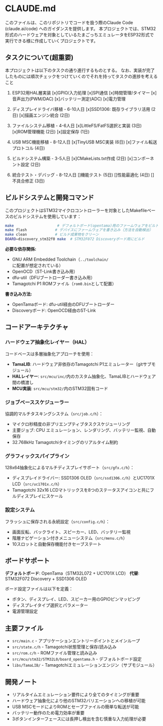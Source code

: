 # CLAUDE.md

このファイルは、このリポジトリでコードを扱う際のClaude Code (claude.ai/code) へのガイダンスを提供します。
本プロジェクトでは、STM32形式のハードウェアを対象としているたまごっちエミュレータをESP32形式で実行できる様に作成していくプロジェクトです。

## タスクについて(超重要)
本プロジェクトは以下のタスクの通り進行するものとする。
なお、実装が完了したものには順次チェックをつけていくのでそれを持ってタスクの進捗を考えること

1. ESP32用HAL層実装
    [x]GPIO/入力処理 
    [x]SPI通信 
    [x]時間管理/タイマー 
    [x]音声出力(PWM/DAC) 
    [x]バッテリー測定(ADC) 
    [x]電力管理 

2. ディスプレイドライバ移植 - 6-10人日
    [x]SSD1306: 既存ライブラリ活用 (2日)
    [x]描画エンジン統合 (2日)

3. ファイルシステム移植 - 4-6人日
    [x]LittleFS/FatFS選択と実装 (3日)
    [x]ROM管理機能 (2日)
    [x]設定保存 (1日)
    
4. USB MSC機能移植 - 8-12人日
    [x]TinyUSB MSC実装 (6日)
    [x]ファイル転送プロトコル (4日)
    
5. ビルドシステム構築 - 3-5人日
    [x]CMakeLists.txt作成 (2日)
    [x]コンポーネント設定 (2日)
    
6. 統合テスト・デバッグ - 8-12人日
    []機能テスト (5日)
    []性能最適化 (4日)
    []不具合修正 (3日)

## ビルドシステムと開発コマンド

このプロジェクトはSTM32マイクロコントローラーを対象としたMakefileベースのビルドシステムを使用しています：

```bash
make                    # デフォルトボード(opentama)用のファームウェアをビルド
make flash             # デバイスにファームウェアを書き込み（方法を自動検出）
make clean             # ビルド成果物をクリーン
BOARD=discovery_stm32f0 make  # STM32F072 Discoveryボード用にビルド
```

**必要な依存関係:**
- GNU ARM Embedded Toolchain（`../toolchain/`に配置が想定されている）
- OpenOCD（ST-Link書き込み用）
- dfu-util（DFUブートローダー書き込み用）
- Tamagotchi P1 ROMファイル（`rom0.bin`として配置）

**書き込み方法:**
- OpenTamaボード: dfu-util経由のDFUブートローダー
- Discoveryボード: OpenOCD経由のST-Link

## コードアーキテクチャ

### ハードウェア抽象化レイヤー（HAL）
コードベースは多層抽象化アプローチを使用：
- **TamaLIB**: ハードウェア非依存のTamagotchi P1エミュレーター（gitサブモジュール）
- **HALレイヤー**: `src/mcu/inc/`内のカスタム抽象化、TamaLIBとハードウェア間の橋渡し
- **MCU実装**: `src/mcu/stm32/`内のSTM32固有コード

### ジョブベーススケジューラー
協調的マルチタスキングシステム（`src/job.c/h`）：
- マイクロ秒精度の非プリエンプティブタスクスケジューリング
- 主要ジョブ: CPU エミュレーション、レンダリング、バッテリー監視、自動保存
- 32.768kHz Tamagotchiタイミングのリアルタイム制約

### グラフィックスパイプライン
128x64抽象化によるマルチディスプレイサポート（`src/gfx.c/h`）：
- ディスプレイドライバー: SSD1306 OLED（`src/ssd1306.c/h`）とUC1701X LCD（`src/uc1701x.c/h`）
- Tamagotchi 32x16 LCDマトリックスを8つのステータスアイコンと共にフルディスプレイにスケール

### 設定システム
フラッシュに保存される永続設定（`src/config.c/h`）：
- 画面反転、バックライト、スピーカー、LED、バッテリー監視
- 階層ナビゲーション付きメニューシステム（`src/menu.c/h`）
- 10スロットと自動保存機能付きセーブステート

## ボードサポート

**デフォルトボード**: OpenTama（STM32L072 + UC1701X LCD）
**代替**: STM32F072 Discovery + SSD1306 OLED

ボード設定ファイルは以下を定義：
- ボタン、ディスプレイ、LED、スピーカー用のGPIOピンマッピング
- ディスプレイタイプ選択とパラメーター
- 電源管理設定

## 主要ファイル

- `src/main.c` - アプリケーションエントリーポイントとメインループ
- `src/state.c/h` - Tamagotchi状態管理と保存/読み込み
- `src/rom.c/h` - ROMファイル管理と読み込み
- `src/mcu/stm32/STM32L0/board_opentama.h` - デフォルトボード設定
- `libs/TamaLIB/` - Tamagotchiエミュレーションエンジン（サブモジュール）

## 開発ノート

- リアルタイムエミュレーション要件により全てのタイミングが重要
- ハードウェア抽象化により他のSTM32バリエーションへの移植が可能
- USB MSCモードによりROMとセーブファイルの簡単な転送が可能
- バッテリー動作のため電力効率が重要
- 3ボタンインターフェースには長押し検出を含む慎重な入力処理が必要